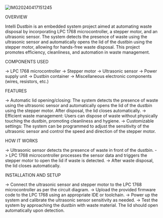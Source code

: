 ![IMG20240417151245](https://github.com/pranavv19/IntelliBin-Smart-Dustbin/assets/96830638/3fd0ea58-59ee-4441-8ae4-1d749200cd8e)

OVERVIEW

Intelli Dustbin is an embedded system project aimed at automating waste disposal by incorporating LPC 1768 microcontroller, a stepper motor, and an ultrasonic sensor. The system detects the presence of waste using the ultrasonic sensor and automatically opens the lid of the dustbin using the stepper motor, allowing for hands-free waste disposal. This project promotes efficiency, cleanliness, and automation in waste management.

COMPONENTS USED

-> LPC 1768 microcontroller
-> Stepper motor
-> Ultrasonic sensor
-> Power supply unit
-> Dustbin container
-> Miscellaneous electronic components (wires, resistors, etc.)

FEATURES

-> Automatic lid opening/closing: The system detects the presence of waste using the ultrasonic sensor and automatically opens the lid of the dustbin using the stepper motor. After disposal, the lid closes 
   automatically.
-> Efficient waste management: Users can dispose of waste without physically touching the dustbin, promoting cleanliness and hygiene.
-> Customizable settings: The system can be programmed to adjust the sensitivity of the ultrasonic sensor and control the speed and direction of the stepper motor.

HOW IT WORKS

-> Ultrasonic sensor detects the presence of waste in front of the dustbin.
-> LPC 1768 microcontroller processes the sensor data and triggers the stepper motor to open the lid if waste is detected.
-> After waste disposal, the lid closes automatically.

INSTALLATION AND SETUP

-> Connect the ultrasonic sensor and stepper motor to the LPC 1768 microcontroller as per the circuit diagram.
-> Upload the provided firmware code to the LPC 1768 using an appropriate IDE or toolchain.
-> Power up the system and calibrate the ultrasonic sensor sensitivity as needed.
-> Test the system by approaching the dustbin with waste material. The lid should open automatically upon detection.
